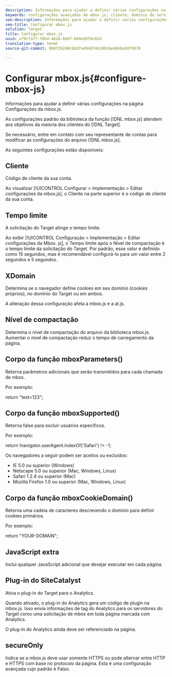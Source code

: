```yaml
---
description: Informações para ajudar a definir várias configurações na página Configurações da mbox.js.
keywords: configurações avançadas de mbox.js; cliente; domínio do servidor; xdomain; nível de compactação; suporte a id de sessão do cliente; secureOnly; suporte a id do pc do cliente; passar página; url de referência; nível de tráfego; duração do tráfego; corpo da função mboxParameters(); corpo da função mboxSupported(); corpo da função mboxCookieDomain(); JavaScript extra; plug-in do SiteCatalyst; obter mbox.js como JavaScript com extração automática; cintilação; ocultação de corpo; ocultar corpo
seo-description: Informações para ajudar a definir várias configurações na página Configurações da mbox.js.
seo-title: Configurar mbox.js
solution: Target
title: Configurar mbox.js
uuid: e79c7af7-f8bd-4e2b-8e67-b04eddf0c65d
translation-type: tm+mt
source-git-commit: 9b8f39240cbbd7a494d74dc0016ed666a58fd870

---
```



# Configurar mbox.js{#configure-mbox-js}

Informações para ajudar a definir várias configurações na página Configurações da mbox.js.

As configurações padrão da biblioteca da função [!DNL mbox.js] atendem aos objetivos da maioria dos clientes do [!DNL Target].

Se necessário, entre em contato com seu representante de contas para modificar as configurações do arquivo [!DNL mbox.js].

As seguintes configurações estão disponíveis:

## Cliente

Código de cliente da sua conta.

Ao visualizar [!UICONTROL Configurar &gt; Implementação &gt; Editar configurações da mbox.js], o Cliente na parte superior é o código de cliente da sua conta.

## Tempo limite

A solicitação do Target atinge o tempo limite.

Ao exibir [!UICONTROL Configuração &gt; Implementação &gt; Editar configurações da Mbox. js], o Tempo limite após o Nível de compactação é o tempo limite da solicitação do Target. Por padrão, esse valor é definido como 15 segundos, mas é recomendável configurá-lo para um valor entre 2 segundos e 5 segundos.

## XDomain

Determina se o navegador define cookies em seu domínio (cookies próprios), no domínio do Target ou em ambos.

A alteração dessa configuração afeta a mbox.js e a at.js.

## Nível de compactação

Determina o nível de compactação do arquivo da biblioteca mbox.js. Aumentar o nível de compactação reduz o tempo de carregamento da página.

## Corpo da função mboxParameters()

Retorna parâmetros adicionais que serão transmitidos para cada chamada de mbox.

Por exemplo:

return &quot;test=123&quot;;

## Corpo da função mboxSupported()

Retorna false para excluir usuários específicos.

Por exemplo:

return !navigator.userAgent.indexOf(&#39;Safari&#39;) != -1;

Os navegadores a seguir podem ser aceitos ou excluídos:

* IE 5.0 ou superior (Windows)
* Netscape 5.0 ou superior (Mac, Windows, Linux)
* Safari 1.2.4 ou superior (Mac)
* Mozilla Firefox 1.0 ou superior (Mac, Windows, Linux)

## Corpo da função mboxCookieDomain()

Retorna uma cadeia de caracteres descrevendo o domínio para definir cookies primários.

Por exemplo:

return &quot;YOUR-DOMAIN&quot;;

## JavaScript extra

Inclui qualquer JavaScript adicional que desejar executar em cada página.

## Plug-in do SiteCatalyst

Ativa o plug-in do Target para o Analytics.

Quando ativado, o plug-in do Analytics gera um código de plugin na mbox.js. Isso envia informações de tag do Analytics para os servidores do Target como uma solicitação de mbox em toda página marcada com Analytics.

O plug-in do Analytics ainda deve ser referenciado na página.

## secureOnly

Indica se a mbox.js deve usar somente HTTPS ou pode alternar entre HTTP e HTTPS com base no protocolo da página. Esta é uma configuração avançada cujo padrão é Falso.